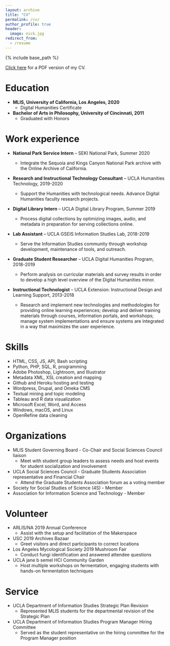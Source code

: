 ```yaml
---
layout: archive
title: "CV"
permalink: /cv/
author_profile: true
header:
  image: nick.jpg
redirect_from:
  - /resume
---
```


{% include base_path %}

[Click here](/files/CurriculumVitae.pdf) for a PDF version of my CV.

Education
======
* **MLIS, University of California, Los Angeles, 2020**
  * Digital Humanities Certificate
* **Bachelor of Arts in Philosophy, University of Cincinnati, 2011**
  * Graduated with Honors

Work experience
======
* **National Park Service Intern** – SEKI National Park, Summer 2020
  * Integrate the Sequoia and Kings Canyon National Park archive with the Online Archive of California.

* **Research and Instructional Technology Consultant** – UCLA Humanities Technology, 2019-2020
  * Support the Humanities with technological needs. Advance Digital Humanities faculty research projects.

* **Digital Library Intern** – UCLA Digital Library Program, Summer 2019
  * Process digital collections by optimizing images, audio, and metadata in preparation for serving collections online.

* **Lab Assistant** – UCLA GSEIS Information Studies Lab, 2018-2019
  * Serve the Information Studies community through workshop development, maintenance of tools, and outreach.
  
* **Graduate Student Researcher** – UCLA Digital Humanities Program, 2018-2019
  * Perform analysis on curricular materials and survey results in order to develop a high level overview of the Digital Humanities minor.

* **Instructional Technologist** – UCLA Extension: Instructional Design and Learning Support, 2013-2018
  * Research and implement new technologies and methodologies for providing online learning experiences; develop and deliver training materials through courses, information portals, and workshops; manage system
implementations and ensure systems are integrated in a way that maximizes the user experience.

Skills
======
* HTML, CSS, JS, API, Bash scripting
* Python, PHP, SQL, R, programming
* Adobe Photoshop, Lightroom, and Illustrator
* Metadata XML, XSL creation and mapping
* Github and Heroku hosting and testing
* Wordpress, Drupal, and Omeka CMS
* Textual mining and topic modeling
* Tableau and R data visualization
* Microsoft Excel, Word, and Access
* Windows, macOS, and Linux
* OpenRefine data cleaning

Organizations
======
* MLIS Student Governing Board - Co-Chair and Social Sciences Council liaison
  * Meet with student group leaders to assess needs and host events for student socialization and involvement
* UCLA Social Sciences Council - Graduate Students Association representative and Financial Chair
  * Attend the Graduate Students Association forum as a voting member
* Society for Social Studies of Science (4S) - Member
* Association for Information Science and Technology - Member

Volunteer
======
* ARLIS/NA 2019 Annual Conference
  * Assist with the setup and facilitation of the Makerspace
* USC 2019 Archives Bazaar
  * Greet visitors and direct participants to correct locations
* Los Angeles Mycological Society 2019 Mushroom Fair
  * Conduct fungi identification and answered attendee questions
* UCLA jane b semel HCI Community Garden
  * Host multiple workshops on fermentation, engaging students with hands-on fermentation techniques
 
Service
======
* UCLA Department of Information Studies Strategic Plan Revision
  * Represented MLIS students for the departmental revision of the Strategic Plan
* UCLA Department of Information Studies Program Manager Hiring Committee
  * Served as the student representative on the hiring committee for the Program Manager position
